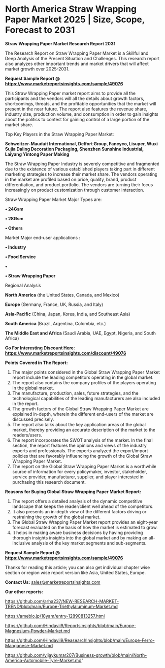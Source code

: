 # North America Straw Wrapping Paper Market 2025 | Size, Scope, Forecast to 2031

<strong>Straw Wrapping Paper Market Research Report 2031</strong>

The Research Report on Straw Wrapping Paper Market is a Skillful and Deep Analysis of the Present Situation and Challenges. This research report also analyzes other important trends and market drivers that will affect market growth over 2025-2031.

<strong>Request Sample Report @ <a href=https://www.marketreportsinsights.com/sample/49076>https://www.marketreportsinsights.com/sample/49076</a></strong>

This Straw Wrapping Paper market report aims to provide all the participants and the vendors will all the details about growth factors, shortcomings, threats, and the profitable opportunities that the market will present in the near future. The report also features the revenue share, industry size, production volume, and consumption in order to gain insights about the politics to contest for gaining control of a large portion of the market share.

Top Key Players in the Straw Wrapping Paper Market:

<strong>Schweitzer-Mauduit International, Delfort Group, Fancyco, Lisuper, Wuxi Sujia Daling Decoration Packaging, Shenzhen Sunshine Industrial, Laiyang Yintong Paper Making</strong>

The Straw Wrapping Paper Industry is severely competitive and fragmented due to the existence of various established players taking part in different marketing strategies to increase their market share. The vendors operating in the market are profiled based on price, quality, brand, product differentiation, and product portfolio. The vendors are turning their focus increasingly on product customization through customer interaction.

Straw Wrapping Paper Market Major Types are:

<strong>•  24Gsm

•  28Gsm

•  Others</strong>

Market Major end-user applications :

<strong>•  Industry

•  Food Service

•  

•  Straw Wrapping Paper</strong>

Regional Analysis

</u><strong><b>North America</b></strong> (the United States, Canada, and Mexico)

<strong><b>Europe </b></strong>(Germany, France, UK, Russia, and Italy)

<strong><b>Asia-Pacific</b></strong> (China, Japan, Korea, India, and Southeast Asia)

<strong><b>South America</b></strong> (Brazil, Argentina, Colombia, etc.)

<strong><b>The Middle East and Africa</b></strong> (Saudi Arabia, UAE, Egypt, Nigeria, and South Africa)

<strong>Go For Interesting Discount Here: <a href=https://www.marketreportsinsights.com/discount/49076>https://www.marketreportsinsights.com/discount/49076</a></strong>

<strong>Points Covered in The Report:</strong>
<ol>
  <li>The major points considered in the Global Straw Wrapping Paper Market report include the leading competitors operating in the global market.</li>
  <li>The report also contains the company profiles of the players operating in the global market.</li>
  <li>The manufacture, production, sales, future strategies, and the technological capabilities of the leading manufacturers are also included in the report.</li>
  <li>The growth factors of the Global Straw Wrapping Paper Market are explained in-depth, wherein the different end-users of the market are discussed precisely.</li>
  <li>The report also talks about the key application areas of the global market, thereby providing an accurate description of the market to the readers/users.</li>
  <li>The report incorporates the SWOT analysis of the market. In the final section, the report features the opinions and views of the industry experts and professionals. The experts analyzed the export/import policies that are favorably influencing the growth of the Global Straw Wrapping Paper Market.</li>
  <li>The report on the Global Straw Wrapping Paper Market is a worthwhile source of information for every policymaker, investor, stakeholder, service provider, manufacturer, supplier, and player interested in purchasing this research document.</li>
</ol>
<strong>Reasons for Buying Global Straw Wrapping Paper Market Report:</strong>

<ol>
  <li>The report offers a detailed analysis of the dynamic competitive landscape that keeps the reader/client well ahead of the competitors.</li>
  <li>It also presents an in-depth view of the different factors driving or restraining the growth of the global market.</li>
  <li>The Global Straw Wrapping Paper Market report provides an eight-year forecast evaluated on the basis of how the market is estimated to grow.</li>
  <li>It helps in making aware business decisions by having providing thorough insights insights into the global market and by making an all-inclusive analysis of the key market segments and sub-segments.</li>
</ol>
<strong>Request Sample Report @ <a href=https://www.marketreportsinsights.com/sample/49076>https://www.marketreportsinsights.com/sample/49076</a></strong>


Thanks for reading this article; you can also get individual chapter wise section or region wise report version like Asia, United States, Europe.

<strong>Contact Us:</strong>
sales@marketreportsinsights.com

<strong>Our other reports:</strong>

<a href=https://github.com/arha237/NEW-RESEARCH-MARKET-TREND/blob/main/Europe-Triethylaluminum-Market.md>https://github.com/arha237/NEW-RESEARCH-MARKET-TREND/blob/main/Europe-Triethylaluminum-Market.md</a>

<a href=https://ameblo.jp/18yam/entry-12890813257.html>https://ameblo.jp/18yam/entry-12890813257.html</a>

<a href=https://github.com/Hindavii9/Reportsinsights/blob/main/Europe-Magnesium-Powder-Market.md>https://github.com/Hindavii9/Reportsinsights/blob/main/Europe-Magnesium-Powder-Market.md</a>

<a href=https://github.com/Hindavii9/ReasearchInsights/blob/main/Europe-Ferro-Manganese-Market.md>https://github.com/Hindavii9/ReasearchInsights/blob/main/Europe-Ferro-Manganese-Market.md</a>

<a href=https://github.com/vijaykumar207/Business-growth/blob/main/North-America-Automobile-Tyre-Market.md>https://github.com/vijaykumar207/Business-growth/blob/main/North-America-Automobile-Tyre-Market.md</a>"
